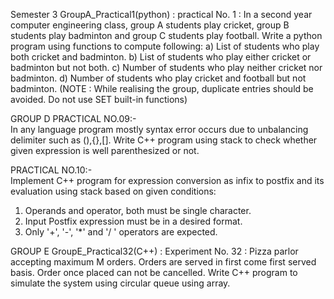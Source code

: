 Semester 3
GroupA_Practical1(python) : practical No. 1 : 
In a second year computer engineering class, group A students play cricket, group B students play badminton and group C students play football. Write a python program using functions to compute following: a) List of students who play both cricket and badminton. b) List of students who play either cricket or badminton but not both. c) Number of students who play neither cricket nor badminton. d) Number of students who play cricket and football but not badminton. (NOTE : While realising the group, duplicate entries should be avoided. Do not use SET built-in functions)


GROUP D 
PRACTICAL NO.09:-	
In any language program mostly syntax error occurs due to unbalancing delimiter such as (),{},[]. Write C++ program using stack to check whether given expression is well
parenthesized or not.

PRACTICAL NO.10:-	
Implement C++ program for expression conversion as infix to postfix and its evaluation using stack based on given conditions:
1.	Operands and operator, both must be single character.
2.	Input Postfix expression must be in a desired format.
3.	Only '+', '-', '*' and '/ ' operators are expected.	


GROUP E
GroupE_Practical32(C++) : Experiment No. 32 : Pizza parlor accepting maximum M orders. Orders are served in first come first served basis. Order once placed can not be cancelled. Write C++ program to simulate the system using circular queue using array.
